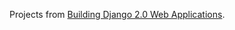 Projects from [Building Django 2.0 Web Applications](https://www.packtpub.com/web-development/building-django-20-web-applications).  
